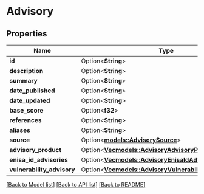 # Advisory

## Properties

Name | Type | Description | Notes
------------ | ------------- | ------------- | -------------
**id** | Option<**String**> |  | [optional]
**description** | Option<**String**> |  | [optional]
**summary** | Option<**String**> |  | [optional]
**date_published** | Option<**String**> |  | [optional]
**date_updated** | Option<**String**> |  | [optional]
**base_score** | Option<**f32**> |  | [optional]
**references** | Option<**String**> |  | [optional]
**aliases** | Option<**String**> |  | [optional]
**source** | Option<[**models::AdvisorySource**](Advisory_source.md)> |  | [optional]
**advisory_product** | Option<[**Vec<models::AdvisoryAdvisoryProductInner>**](Advisory_advisoryProduct_inner.md)> |  | [optional]
**enisa_id_advisories** | Option<[**Vec<models::AdvisoryEnisaIdAdvisoriesInner>**](Advisory_enisaIdAdvisories_inner.md)> |  | [optional]
**vulnerability_advisory** | Option<[**Vec<models::AdvisoryVulnerabilityAdvisoryInner>**](Advisory_vulnerabilityAdvisory_inner.md)> |  | [optional]

[[Back to Model list]](../README.md#documentation-for-models) [[Back to API list]](../README.md#documentation-for-api-endpoints) [[Back to README]](../README.md)


